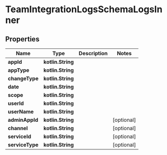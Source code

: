 
# TeamIntegrationLogsSchemaLogsInner

## Properties
Name | Type | Description | Notes
------------ | ------------- | ------------- | -------------
**appId** | **kotlin.String** |  | 
**appType** | **kotlin.String** |  | 
**changeType** | **kotlin.String** |  | 
**date** | **kotlin.String** |  | 
**scope** | **kotlin.String** |  | 
**userId** | **kotlin.String** |  | 
**userName** | **kotlin.String** |  | 
**adminAppId** | **kotlin.String** |  |  [optional]
**channel** | **kotlin.String** |  |  [optional]
**serviceId** | **kotlin.String** |  |  [optional]
**serviceType** | **kotlin.String** |  |  [optional]



